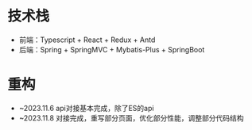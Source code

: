 # 技术栈
* 前端：Typescript + React + Redux + Antd
* 后端：Spring + SpringMVC + Mybatis-Plus + SpringBoot

# 重构
* ~2023.11.6 api对接基本完成，除了ES的api
* ~2023.11.8 对接完成，重写部分页面，优化部分性能，调整部分代码结构